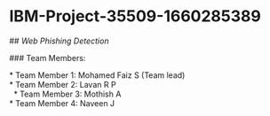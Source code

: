 # IBM-Project-35509-1660285389
## *Web Phishing Detection* 

### Team Members: 
 
 * Team Member 1: Mohamed Faiz S (Team lead)<br/> 
 * Team Member 2: Lavan R P <br/>  
 * Team Member 3: Mothish A <br/> 
 * Team Member 4: Naveen J <br/>
